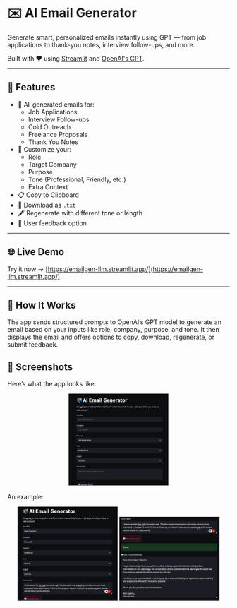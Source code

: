 # ✉️ AI Email Generator

Generate smart, personalized emails instantly using GPT — from job applications to thank-you notes, interview follow-ups, and more.

Built with ❤️ using [Streamlit](https://streamlit.io/) and [OpenAI's GPT](https://platform.openai.com/).

---

## 🚀 Features

- 🧠 AI-generated emails for:
  - Job Applications
  - Interview Follow-ups
  - Cold Outreach
  - Freelance Proposals
  - Thank You Notes
- 🎯 Customize your:
  - Role
  - Target Company
  - Purpose
  - Tone (Professional, Friendly, etc.)
  - Extra Context
- 📋 Copy to Clipboard
- 📩 Download as `.txt`
- 🖋️ Regenerate with different tone or length
- 💬 User feedback option

---

## 🌐 Live Demo

Try it now → [https://emailgen-llm.streamlit.app/](https://emailgen-llm.streamlit.app/)

---

## 🧠 How It Works
The app sends structured prompts to OpenAI’s GPT model to generate an email based on your inputs like role, company, purpose, and tone. It then displays the email and offers options to copy, download, regenerate, or submit feedback.

## 📸 Screenshots

Here’s what the app looks like:

<p align="center">
  <img src="assets/generator_app_screenshot.png" width="45%" />
  
</p>



An example:

<p align="center">
  <img src="assets/example_1.png" width="45%" />
  <img src="assets/example.png" width="45%" />
</p>


